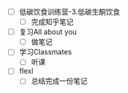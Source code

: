 - [ ] 低碳饮食训练营-3.低碳生酮饮食
	- [ ] 完成知乎笔记
- [ ] 复习All about you
	- [ ] 做笔记
- [ ] 学习Classmates
	- [ ] 听课
- [ ] flexl
	- [ ] 总结完成一份笔记